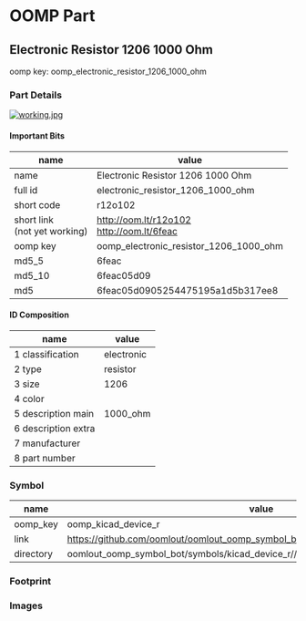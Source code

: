 # OOMP Part  
## Electronic Resistor 1206 1000 Ohm  
  
oomp key: oomp_electronic_resistor_1206_1000_ohm  
  
### Part Details  
  
[![working.jpg](working_600.jpg)](working.jpg)  
  
#### Important Bits  
| name | value | 
| --- | --- | 
| name | Electronic Resistor 1206 1000 Ohm | 
| full id | electronic_resistor_1206_1000_ohm | 
| short code | r12o102 | 
| short link<br>(not yet working) | http://oom.lt/r12o102<br>http://oom.lt/6feac | 
| oomp key | oomp_electronic_resistor_1206_1000_ohm | 
| md5_5 | 6feac | 
| md5_10 | 6feac05d09 | 
| md5 | 6feac05d0905254475195a1d5b317ee8 | 
#### ID Composition  
| name | value | 
| --- | --- | 
| 1 classification | electronic | 
| 2 type | resistor | 
| 3 size | 1206 | 
| 4 color |  | 
| 5 description main | 1000_ohm | 
| 6 description extra |  | 
| 7 manufacturer |  | 
| 8 part number |  | 
### Symbol  
| name | value | 
| --- | --- | 
| oomp_key | oomp_kicad_device_r | 
| link | https://github.com/oomlout/oomlout_oomp_symbol_bot/tree/main/symbols/kicad_device_r | 
| directory | oomlout_oomp_symbol_bot/symbols/kicad_device_r//working/working.kicad_sym | 
### Footprint  
### Images  
